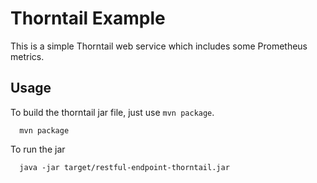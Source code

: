 # Thorntail Example

This is a simple Thorntail web service which includes some Prometheus metrics.

## Usage

To build the thorntail jar file, just use `mvn package`.


```
  mvn package
```

To run the jar

```
  java -jar target/restful-endpoint-thorntail.jar 
```

